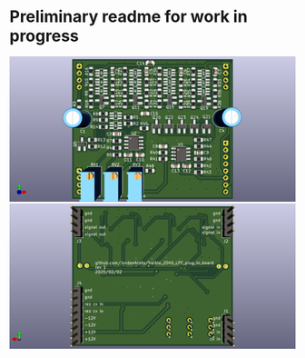 # Preliminary readme for work in progress

![PCB Front](./pics/pcb_front.png) ![PCB Rear](./pics/pcb_rear.png)
